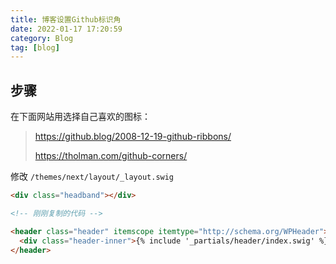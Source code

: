 ```yaml
---
title: 博客设置Github标识角
date: 2022-01-17 17:20:59
category: Blog
tag: [blog]
---
```


## 步骤

在下面网站用选择自己喜欢的图标：

> https://github.blog/2008-12-19-github-ribbons/  
>
> https://tholman.com/github-corners/

修改 `/themes/next/layout/_layout.swig`

```html
<div class="headband"></div>

<!-- 刚刚复制的代码 -->

<header class="header" itemscope itemtype="http://schema.org/WPHeader">
  <div class="header-inner">{% include '_partials/header/index.swig' %}</div>
</header>
```

